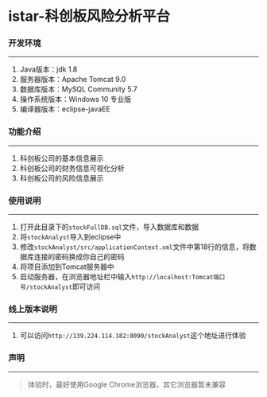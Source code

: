 # istar-科创板风险分析平台
### 开发环境
---
1. Java版本：jdk 1.8
2. 服务器版本：Apache Tomcat 9.0 
3. 数据库版本：MySQL Community 5.7
4. 操作系统版本：Windows 10 专业版
5. 编译器版本：eclipse-javaEE 
   
### 功能介绍
---
1. 科创板公司的基本信息展示
2. 科创板公司的财务信息可视化分析
3. 科创板公司的风险信息展示

### 使用说明
---
1. 打开此目录下的`stockFullDB.sql`文件，导入数据库和数据
2. 将`stockAnalyst`导入到eclipse中
3. 修改`stockAnalyst/src/applicationContext.xml`文件中第18行的信息，将数据库连接的密码换成你自己的密码
4. 将项目添加到Tomcat服务器中
5. 启动服务器，在浏览器地址栏中输入`http://localhost:Tomcat端口号/stockAnalyst`即可访问

### 线上版本说明
---
1. 可以访问`http://139.224.114.182:8090/stockAnalyst`这个地址进行体验

### 声明
---
> 体验时，最好使用Google Chrome浏览器，其它浏览器暂未兼容

